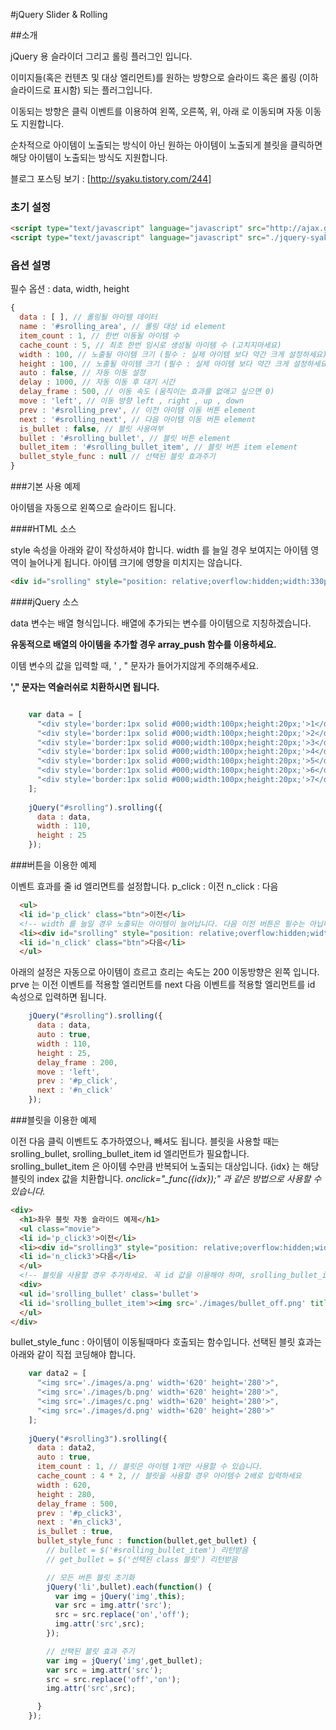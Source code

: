 #jQuery Slider &amp; Rolling


##소개


jQuery 용 슬라이더 그리고 롤링 플러그인 입니다.

이미지들(혹은 컨텐츠 및 대상 엘리먼트)를 원하는 방향으로 슬라이드 혹은 롤링 (이하 슬라이드로 표시함) 되는 플러그입니다.

이동되는 방향은 클릭 이벤트를 이용하여 왼쪽, 오른쪽, 위, 아래 로 이동되며 자동 이동도 지원합니다.

순차적으로 아이템이 노출되는 방식이 아닌 원하는 아이템이 노출되게 블릿을 클릭하면 해당 아이템이 노출되는 방식도 지원합니다.

블로그 포스팅 보기 : [http://syaku.tistory.com/244]

### 초기 설정

```html
<script type="text/javascript" language="javascript" src="http://ajax.googleapis.com/ajax/libs/jquery/1.5/jquery.min.js"></script>
<script type="text/javascript" language="javascript" src="./jquery-syaku.rolling.js"></script>
```


### 옵션 설명

필수 옵션 : data, width, height

```javascript
{
  data : [ ], // 롤링될 아이템 데이터
  name : '#srolling_area', // 롤링 대상 id element
  item_count : 1, // 한번 이동될 아이템 수
  cache_count : 5, // 최초 한번 임시로 생성될 아이템 수 (고치지마세요)
  width : 100, // 노출될 아이템 크기 (필수 : 실제 아이템 보다 약간 크게 설정하세요)
  height : 100, // 노출될 아이템 크기 (필수 : 실제 아이템 보다 약간 크게 설정하세요)
  auto : false, // 자동 이동 설정
  delay : 1000, // 자동 이동 후 대기 시간
  delay_frame : 500, // 이동 속도 (움직이는 효과를 없애고 싶으면 0)
  move : 'left', // 이동 방향 left , right , up , down 
  prev : '#srolling_prev', // 이전 아이템 이동 버튼 element
  next : '#srolling_next', // 다음 아이템 이동 버튼 element
  is_bullet : false, // 블릿 사용여부
  bullet : '#srolling_bullet', // 블릿 버튼 element
  bullet_item : '#srolling_bullet_item', // 블릿 버튼 item element
  bullet_style_func : null // 선택된 블릿 효과주기
}
```

###기본 사용 예제

아이템을 자동으로 왼쪽으로 슬라이드 됩니다. 

####HTML 소스

style 속성을 아래와 같이 작성하셔야 합니다.
width 를 늘일 경우 보여지는 아이템 영역이 늘어나게 됩니다. 아이템 크기에 영향을 미치지는 않습니다.

```html
<div id="srolling" style="position: relative;overflow:hidden;width:330px;height:25px;"></div>
```


####jQuery 소스

data 변수는 배열 형식입니다. 배열에 추가되는 변수를 아이템으로 지칭하겠습니다.

**유동적으로 배열의 아이템을 추가할 경우 array_push 함수를 이용하세요.**

이템 변수의 값을 입력할 때, ' , " 문자가 들어가지않게 주의해주세요.

**'," 문자는 역슬러쉬로 치환하시면 됩니다.**


```javascript

    var data = [
      "<div style='border:1px solid #000;width:100px;height:20px;'>1</div>",
      "<div style='border:1px solid #000;width:100px;height:20px;'>2</div>",
      "<div style='border:1px solid #000;width:100px;height:20px;'>3</div>",
      "<div style='border:1px solid #000;width:100px;height:20px;'>4</div>",
      "<div style='border:1px solid #000;width:100px;height:20px;'>5</div>",
      "<div style='border:1px solid #000;width:100px;height:20px;'>6</div>",
      "<div style='border:1px solid #000;width:100px;height:20px;'>7</div>"
    ];
    
    jQuery("#srolling").srolling({
      data : data,
      width : 110,
      height : 25
    });    

```


###버튼을 이용한 예제

이벤트 효과를 줄 id 엘리면트를 설정합니다.
p_click : 이전
n_click : 다음

```html
  <ul>
  <li id='p_click' class="btn">이전</li>
  <!-- width 를 늘일 경우 노출되는 아이템이 늘어납니다. 다음 이전 버튼은 필수는 아닙니다. -->
  <li><div id="srolling" style="position: relative;overflow:hidden;width:330px;height:25px;"></div></li>
  <li id='n_click' class="btn">다음</li>
  </ul>
```

아래의 설정은 자동으로 아이템이 흐르고 흐리는 속도는 200 이동방향은 왼쪽 입니다.
prve 는 이전 이벤트를 적용할 엘리먼트를 next 다음 이벤트를 적용할 엘리먼트를 id 속성으로 입력하면 됩니다.

```javascript
    jQuery("#srolling").srolling({
      data : data,
      auto : true,
      width : 110,
      height : 25, 
      delay_frame : 200,
      move : 'left',
      prev : '#p_click',
      next : '#n_click'
    });
```

###블릿을 이용한 예제

이전 다음 클릭 이벤트도 추가하였으나, 빼셔도 됩니다.
블릿을 사용할 때는 srolling_bullet, srolling_bullet_item id 엘리먼트가 필요합니다.
srolling_bullet_item 은 아이템 수만큼 반복되어 노출되는 대상입니다.
{idx} 는 해당 블릿의 index 값을 치환합니다. 
*onclick="_func({idx});" 과 같은 방법으로 사용할 수 있습니다.*

```html
<div>
  <h1>좌우 블릿 자동 슬라이드 예제</h1>
  <ul class="movie">
  <li id='p_click3'>이전</li>
  <li><div id="srolling3" style="position: relative;overflow:hidden;width:620px;height:280px;"></div></li>
  <li id='n_click3'>다음</li>
  </ul>
  <!-- 블릿을 사용할 경우 추가하세요. 꼭 id 값을 이용해야 하며, srolling_bullet_item 아이템 수만큼 노출되는 블릿영역입니다. 블릿 idx 값을 얻고 싶다면 {idx}  를 삽입하시면 idx 값으로 치환됩니다.-->
  <div>
  <ul id='srolling_bullet' class='bullet'>
  <li id='srolling_bullet_item'><img src='./images/bullet_off.png' title="{idx} 입니다."></li>
  </ul>
</div>
```

bullet_style_func : 아이템이 이동될때마다 호출되는 함수입니다.
선택된 블릿 효과는 아래와 같이 직접 코딩해야 합니다.

```javascript
    var data2 = [
      "<img src='./images/a.png' width='620' height='280'>",
      "<img src='./images/b.png' width='620' height='280'>",
      "<img src='./images/c.png' width='620' height='280'>",
      "<img src='./images/d.png' width='620' height='280'>"
    ];
    
    jQuery("#srolling3").srolling({
      data : data2,
      auto : true,
      item_count : 1, // 블릿은 아이템 1개만 사용할 수 있습니다.
      cache_count : 4 * 2, // 블릿을 사용할 경우 아이템수 2배로 입력하세요
      width : 620,
      height : 280,
      delay_frame : 500,
      prev : '#p_click3',
      next : '#n_click3',
      is_bullet : true,
      bullet_style_func : function(bullet,get_bullet) {
        // bullet = $('#srolling_bullet_item') 리턴받음
        // get_bullet = $('선택된 class 블릿') 리턴받음

        // 모든 버튼 블릿 초기화
        jQuery('li',bullet).each(function() {
          var img = jQuery('img',this);
          var src = img.attr('src');
          src = src.replace('on','off');
          img.attr('src',src);
        });

        // 선택된 블릿 효과 주기
        var img = jQuery('img',get_bullet);
        var src = img.attr('src');
        src = src.replace('off','on');
        img.attr('src',src);

      }
    });
```



